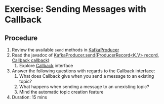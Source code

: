 # Exercise: Sending Messages with Callback

## Procedure

1. Review the available `send` methods in [KafkaProducer](https://kafka.apache.org/20/javadoc/org/apache/kafka/clients/producer/KafkaProducer.html)
2. Read the javadoc of [KafkaProducer.send​(ProducerRecord<K,V> record, Callback callback)](https://kafka.apache.org/20/javadoc/org/apache/kafka/clients/producer/KafkaProducer.html#send-org.apache.kafka.clients.producer.ProducerRecord-org.apache.kafka.clients.producer.Callback-)
    1. Explore [Callback](https://kafka.apache.org/20/javadoc/org/apache/kafka/clients/producer/Callback.html) interface
3. Answer the following questions with regards to the Callback interface:
    1. What does Callback give when you send a message to an existing topic?
    2. What happens when sending a message to an unexisting topic?
    3. Mind the automatic topic creation feature
4. Duration: 15 mins
